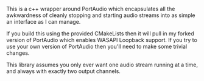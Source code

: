 This is a c++ wrapper around PortAudio which encapsulates all the awkwardness of cleanly stopping and starting audio streams into as simple an interface as I can manage.

If you build this using the provided CMakeLists then it will pull in my forked version of PortAudio which enables WASAPI Loopback support. If you try to use your own version of PortAudio then you'll need to make some trivial changes.

This library assumes you only ever want one audio stream running at a time, and always with exactly two output channels.
